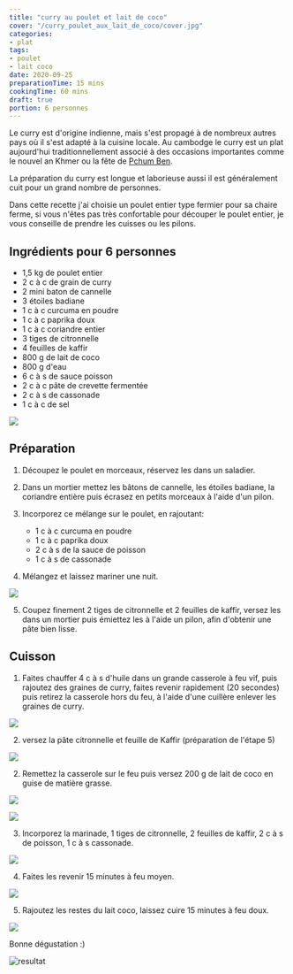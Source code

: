 ```yaml
---
title: "curry au poulet et lait de coco"
cover: "/curry_poulet_aux_lait_de_coco/cover.jpg"
categories:
- plat
tags:
- poulet
- lait coco
date: 2020-09-25
preparationTime: 15 mins
cookingTime: 60 mins
draft: true
portion: 6 personnes
---
```


Le curry est d'origine indienne, mais s'est propagé à de nombreux autres pays où il s'est adapté à la cuisine locale.
Au cambodge le curry est un plat aujourd'hui traditionnellement associé à des occasions importantes comme le nouvel an Khmer ou la fête de [Pchum Ben](https://fr.wikipedia.org/wiki/Pchum_ben).  
<!--more--> 
La préparation du curry est longue et laborieuse aussi il est généralement cuit pour un grand nombre de personnes.

Dans cette recette j'ai choisie un poulet entier type fermier pour sa chaire ferme, si vous n'êtes pas très confortable pour découper le poulet entier, je vous conseille de prendre les cuisses ou les pilons.


## Ingrédients pour 6 personnes

- 1,5 kg de poulet entier
- 2 c à c de grain de curry
- 2 mini baton de cannelle
- 3 étoiles badiane
- 1 c à c curcuma en poudre
- 1 c à c paprika doux
- 1 c à c coriandre entier
- 3 tiges de citronnelle 
- 4 feuilles de kaffir
- 800 g de lait de coco 
- 800 g d'eau
- 6 c à s de sauce poisson
- 2 c à c pâte de crevette fermentée 
- 2 c à s de cassonade
- 1 c à c de sel

![](01.jpg)
 
## Préparation

1. Découpez le poulet en morceaux, réservez les dans un saladier.

2. Dans un mortier mettez les bâtons de cannelle, les étoiles badiane, la coriandre entière puis écrasez en petits morceaux à l'aide d'un pilon.

3. Incorporez ce mélange sur le poulet, en rajoutant:
   - 1 c à c curcuma en poudre
   - 1 c à c paprika doux
   - 2 c à s de la sauce de poisson
   - 1 c à s de cassonade

4. Mélangez et laissez mariner une nuit.

![](02.jpg)   

5. Coupez finement 2 tiges de citronnelle et 2 feuilles de kaffir, versez les dans un mortier puis émiettez les à l'aide un pilon, afin d'obtenir une pâte bien lisse.

## Cuisson

1. Faites chauffer 4 c à s d'huile dans un grande casserole à feu vif, puis rajoutez des graines de curry, faites revenir rapidement (20 secondes) puis retirez la casserole hors du feu, à l'aide d'une cuillère enlever les graines de curry.

![](03.jpg)

2. versez la pâte citronnelle et feuille de Kaffir (préparation de l'étape 5)

![](04.jpg)

2. Remettez la casserole sur le feu puis versez 200 g de lait de coco en guise de matière grasse.

![](05.jpg)

![](06.jpg)

3. Incorporez la marinade, 1 tiges de citronnelle, 2 feuilles de kaffir, 2 c à s de poisson, 1 c à s cassonade.

![](07.jpg)

4. Faites les revenir 15 minutes à feu moyen.

![](08.jpg)

5. Rajoutez les restes du lait coco, laissez cuire 15 minutes à feu doux. 

![](09.jpg)

Bonne dégustation :)

![resultat](cover.jpg)